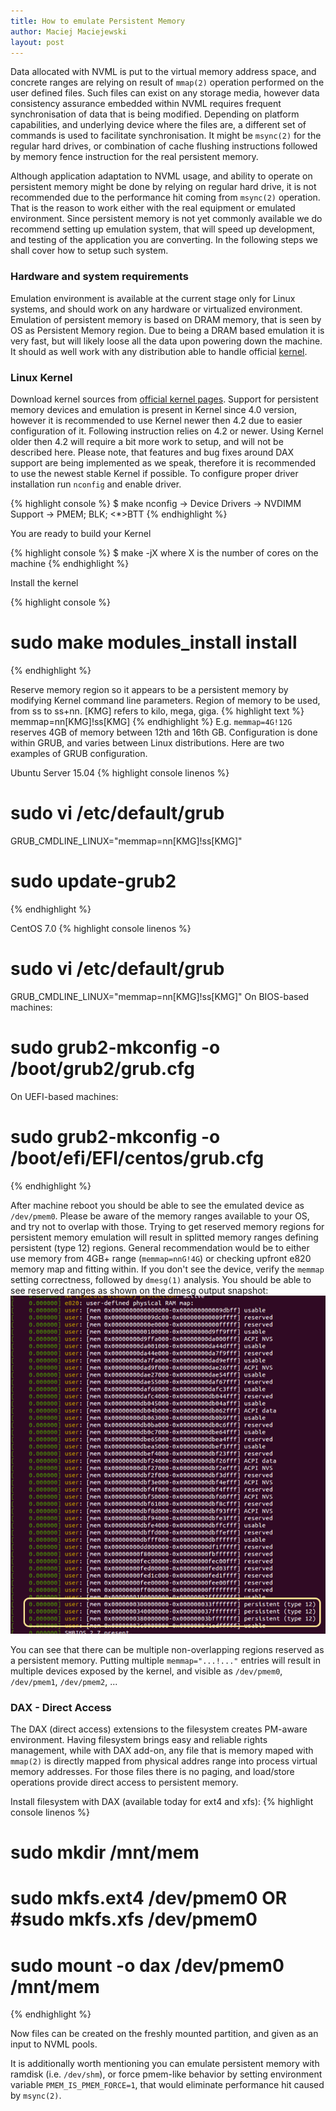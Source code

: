 ```yaml
---
title: How to emulate Persistent Memory
author: Maciej Maciejewski
layout: post
---
```

Data allocated with NVML is put to the virtual memory address space, and concrete ranges are relying on result of `mmap(2)` operation performed on the user defined files.
Such files can exist on any storage media, however data consistency assurance embedded within NVML requires frequent synchronisation of data that is being modified.
Depending on platform capabilities, and underlying device where the files are, a different set of commands is used to facilitate synchronisation.
It might be `msync(2)` for the regular hard drives, or combination of cache flushing instructions followed by memory fence instruction for the real persistent memory.

Although application adaptation to NVML usage, and ability to operate on persistent memory might be done by relying on regular hard drive, it is not recommended due to the performance hit coming from `msync(2)` operation.
That is the reason to work either with the real equipment or emulated environment. Since persistent memory is not yet commonly available we do recommend setting up emulation system, that will speed up development, and testing of the application you are converting. In the following steps we shall cover how to setup such system.

### Hardware and system requirements
Emulation environment is available at the current stage only for Linux systems, and should work on any hardware or virtualized environment. Emulation of persistent memory is based on DRAM memory, that is seen by OS as Persistent Memory region. Due to being a DRAM based emulation it is very fast, but will likely loose all the data upon powering down the machine.
It should as well work with any distribution able to handle official [kernel](https://www.kernel.org/).

### Linux Kernel
Download kernel sources from [official kernel pages](https://www.kernel.org/).
Support for persistent memory devices and emulation is present in Kernel since 4.0 version, however it is recommended to use Kernel newer then 4.2 due to easier configuration of it. Following instruction relies on 4.2 or newer. Using Kernel older then 4.2 will require a bit more work to setup, and will not be described here. 
Please note, that features and bug fixes around DAX support are being implemented as we speak, therefore it is recommended to use the newest stable Kernel if possible.
To configure proper driver installation run `nconfig` and enable driver.

{% highlight console %}
$ make nconfig
	-> Device Drivers -> NVDIMM Support ->
			<M>PMEM; <M>BLK; <*>BTT
{% endhighlight %}

You are ready to build your Kernel

{% highlight console %}
$ make -jX
	where X is the number of cores on the machine
{% endhighlight %}

Install the kernel

{% highlight console %}
# sudo make modules_install install
{% endhighlight %}

Reserve memory region so it appears to be a persistent memory by modifying Kernel command line parameters.
Region of memory to be used, from ss to ss+nn. [KMG] refers to kilo, mega, giga.
{% highlight text %}
memmap=nn[KMG]!ss[KMG]
{% endhighlight %}
E.g. `memmap=4G!12G` reserves 4GB of memory between 12th and 16th GB.
Configuration is done within GRUB, and varies between Linux distributions. 
Here are two examples of GRUB configuration.

Ubuntu Server 15.04
{% highlight console linenos %}
# sudo vi /etc/default/grub
GRUB_CMDLINE_LINUX="memmap=nn[KMG]!ss[KMG]"
# sudo update-grub2
{% endhighlight %}

CentOS 7.0
{% highlight console linenos %}
# sudo vi /etc/default/grub
GRUB_CMDLINE_LINUX="memmap=nn[KMG]!ss[KMG]"
On BIOS-based machines:
# sudo grub2-mkconfig -o /boot/grub2/grub.cfg
On UEFI-based machines:
# sudo grub2-mkconfig -o /boot/efi/EFI/centos/grub.cfg
{% endhighlight %}

After machine reboot you should be able to see the emulated device as `/dev/pmem0`. Please be aware of the memory ranges available to your OS, and try not to overlap with those. Trying to get reserved memory regions for persistent memory emulation will result in splitted memory ranges defining persistent (type 12) regions. General recommendation would be to either use memory from 4GB+ range (`memmap=nnG!4G`) or checking upfront e820 memory map and fitting within.
If you don't see the device, verify the `memmap` setting correctness, followed by `dmesg(1)` analysis. You should be able to see reserved ranges as shown on the dmesg output snapshot:
![dmesg](/assets/dmesg.png)

You can see that there can be multiple non-overlapping regions reserved as a persistent memory. Putting multiple `memmap="...!..."` entries will result in multiple devices exposed by the kernel, and visible as `/dev/pmem0`, `/dev/pmem1`, `/dev/pmem2`, ...

### DAX - Direct Access
The DAX (direct access) extensions to the filesystem creates PM-aware environment.
Having filesystem brings easy and reliable rights management, while with DAX add-on, any file that is memory maped with `mmap(2)` is directly mapped from physical addres range into process virtual memory addresses.
For those files there is no paging, and load/store operations provide direct access to persistent memory.

Install filesystem with DAX (available today for ext4 and xfs):
{% highlight console linenos %}
# sudo mkdir /mnt/mem
# sudo mkfs.ext4 /dev/pmem0    OR    #sudo mkfs.xfs /dev/pmem0
# sudo mount -o dax /dev/pmem0 /mnt/mem
{% endhighlight %}

Now files can be created on the freshly mounted partition, and given as an input to NVML pools.

It is additionally worth mentioning you can emulate persistent memory with ramdisk (i.e. `/dev/shm`), or force pmem-like behavior by setting environment variable `PMEM_IS_PMEM_FORCE=1`, that would eliminate performance hit caused by `msync(2)`.
